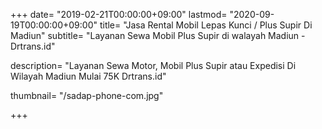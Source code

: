 +++
date= "2019-02-21T00:00:00+09:00"
lastmod= "2020-09-19T00:00:00+09:00"
title= "Jasa Rental Mobil Lepas Kunci / Plus Supir Di Madiun"
subtitle= "Layanan Sewa Mobil Plus Supir di walayah Madiun - Drtrans.id"

description= "Layanan Sewa Motor, Mobil Plus Supir atau Expedisi Di Wilayah Madiun Mulai 75K Drtrans.id"

thumbnail= "/sadap-phone-com.jpg"

+++
